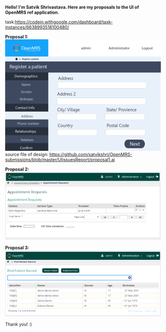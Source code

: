 <b>Hello! I'm Satvik Shrivastava. Here are my proposals to the UI of OpenMRS ref application.</b>

task:https://codein.withgoogle.com/dashboard/task-instances/6638993518100480/

<b>Proposal 1:</b>
<img src = "https://github.com/satvikshri/OpenMRS-submissions/blob/master/UIissuesReport/proposal1.jpg">
source file of design: https://github.com/satvikshri/OpenMRS-submissions/blob/master/UIissuesReport/proposal1.ai

<b>Proposal 2:</b>
<img src = "https://github.com/satvikshri/OpenMRS-submissions/blob/master/UIissuesReport/proposal2.jpg">

<b>Proposal 3:</b>
<img src = "https://github.com/satvikshri/OpenMRS-submissions/blob/master/UIissuesReport/proposal3.jpg">

Thank you! :)
